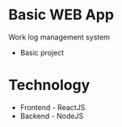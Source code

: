 # Basic WEB App
Work log management system 

* Basic project

# Technology
* Frontend - ReactJS
* Backend - NodeJS
